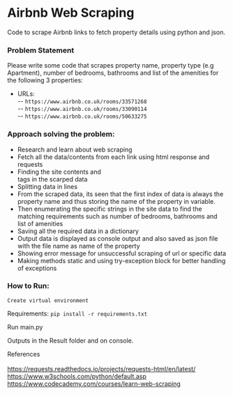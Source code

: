 # Airbnb Web Scraping
Code to scrape Airbnb links to fetch property details using python and json. <br>

### Problem Statement
Please write some code that scrapes property name, property type (e.g Apartment), number of bedrooms, bathrooms and list of the amenities for the following 3 properties:

- URLs:<br>
-- `https://www.airbnb.co.uk/rooms/33571268` <br>
-- `https://www.airbnb.co.uk/rooms/33090114` <br>
-- `https://www.airbnb.co.uk/rooms/50633275` <br>
  
### Approach solving the problem:
- Research and learn about web scraping <br>
- Fetch all the data/contents from each link using html response and requests <br>
- Finding the site contents and <div> tags in the scarped data <br>
- Splitting data in lines <br>
- From the scraped data, its seen that the first index of data is always the property name and thus storing the name of the property in variable. <br>
- Then enumerating the specific strings in the site data to find the matching requirements such as number of bedrooms, bathrooms and list of amenities <br>
- Saving all the required data in a dictionary <br>
- Output data is displayed as console output and also saved as json file with the file name as name of the property <br>
- Showing error message for unsuccessful scraping of url or specific data <br>
- Making methods static and using try-exception block for better handling of exceptions <br>

### How to Run:

`Create virtual environment` <br>

Requirements:
`pip install -r requirements.txt`

Run main.py 

Outputs in the Result folder and on console.

References<br><br>
https://requests.readthedocs.io/projects/requests-html/en/latest/ <br>
https://www.w3schools.com/python/default.asp <br>
https://www.codecademy.com/courses/learn-web-scraping
